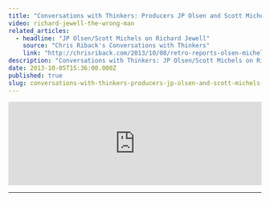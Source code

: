 ```yaml
---
title: "Conversations with Thinkers: Producers JP Olsen and Scott Michels weigh in on the Richard Jewell case"
video: richard-jewell-the-wrong-man
related_articles:
  - headline: "JP Olsen/Scott Michels on Richard Jewell"
    source: "Chris Riback's Conversations with Thinkers"
    link: "http://chrisriback.com/2013/10/08/retro-reports-olsen-michels-richard-jewell-the-wrong-man/"
description: "Conversations with Thinkers: JP Olsen/Scott Michels on Richard Jewell"
date: 2013-10-05T15:36:00.000Z
published: true
slug: conversations-with-thinkers-producers-jp-olsen-and-scott-michels-weigh-in-on-the-richard-jewell-case
---
```


<iframe width="100%" height="166" scrolling="no" frameborder="no" src="https://w.soundcloud.com/player/?url=https%3A//api.soundcloud.com/tracks/114485814&amp;color=ff6600&amp;show_artwork=false"></iframe>

---
